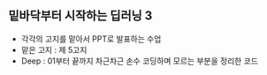 ## 밑바닥부터 시작하는 딥러닝 3
+ 각각의 고지를 맡아서 PPT로 발표하는 수업
+ 맡은 고지 : 제 5고지
+ Deep : 01부터 끝까지 차근차근 손수 코딩하며 모르는 부분을 정리한 코드